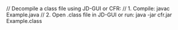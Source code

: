 // Decompile a class file using JD-GUI or CFR:
// 1. Compile: javac Example.java
// 2. Open .class file in JD-GUI or run: java -jar cfr.jar Example.class
